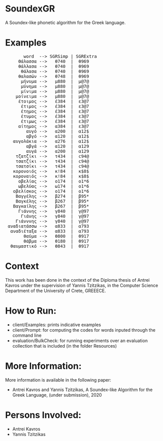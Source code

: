 # SoundexGR
A Soundex-like phonetic algorithm for the Greek language.

# Examples
<pre>
       word  --> SGRSimp | SGRExtra
     Θάλασσα -->   θ740  |  θ969 
     θάλλασα -->   θ740  |  θ969 
      θάλασα -->   θ740  |  θ969 
     θαλασών -->   θ748  |  θ969 
      μήνυμα -->   μ880  |  μ@7@ 
      μύνημα -->   μ880  |  μ@7@ 
      μίνιμα -->   μ880  |  μ@7@ 
    μοίνειμα -->   μ880  |  μ@7@ 
     έτοιμος -->   έ384  |  ε3@7 
      έτιμος -->   έ384  |  ε3@7 
      έτημος -->   έ384  |  ε3@7 
      έτυμος -->   έ384  |  ε3@7 
      έτιμως -->   έ384  |  ε3@7 
     αίτημος -->   α384  |  ε3@7 
        αυγό -->   α200  |  α12$ 
        αβγό -->   α120  |  α12$ 
   αυγολάκια -->   α276  |  α12$ 
        αβγά -->   α120  |  α129 
        αυγά -->   α200  |  α129 
    τζατζίκι -->   τ434  |  c94@ 
    τσατζίκι -->   τ434  |  c94@ 
    τσατσίκι -->   τ434  |  c94@ 
   κορονοιός -->   κ!84  |  κ$8$ 
   κοροναιός -->   κ!84  |  κ$8$ 
     οβελίας -->   ο174  |  ο1*6 
     ωβελύας -->   ω174  |  ο1*6 
   οβελίσκος -->   ο174  |  ο1*6 
    Βαγγέλης -->   β274  |  β95* 
    Βαγκέλης -->   β267  |  β95* 
   Βαγκαίλης -->   β267  |  β95* 
     Γιάννης -->   γ840  |  γ@97 
      Γιάνης -->   γ840  |  γ@97 
    Γιάνννης -->   γ840  |  γ@97 
 αναδιατάσσω -->   α833  |  α793 
  αναδιέταξα -->   α833  |  α793 
       θαύμα -->   θ800  |  θ917 
       θάβμα -->   θ180  |  θ917 
  θαυμαστικό -->   θ843  |  θ917 
</pre>

# Context
 This work has been done in the context of the Diploma thesis of Antrei Kavros under the supervision of Yannis Tzitzikas,
 in the Computer Science Department of the  University of Crete, GREEECE.
 
 
 # How to Run:
 * client/Examples: prints indicative examples
 * client/Prompt: for computing the codes for words inputed through the  command line
 * evaluation/BulkCheck: for running  experiments  over an evaluation collection that is included (in the folder Resources)
 
 # More Information:
 More information is available in the following paper:
 * Antrei Kavros and Yannis Tzitzikas, A Soundex-like Algorithm for the Greek Language, (under submission), 2020
 
 # Persons Involved:
 * Antrei Kavros
 * Yannis Tzitzikas
